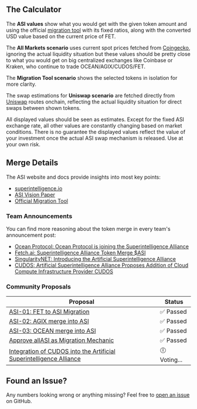 ## The Calculator

The **ASI values** show what you would get with the given token amount and using the official [migration tool](https://singularitydao.ai/migrate-asi) with its fixed ratios, along with the converted USD value based on the current price of FET.

The **All Markets scenario** uses current spot prices fetched from [Coingecko](https://coingecko.com), ignoring the actual liquidity situation but these values should be pretty close to what you would get on big centralized exchanges like Coinbase or Kraken, who continue to trade OCEAN/AGIX/CUDOS/FET.

The **Migration Tool scenario** shows the selected tokens in isolation for more clarity.

The swap estimations for **Uniswap scenario** are fetched directly from [Uniswap](https://uniswap.org) routes onchain, reflecting the actual liquidity situation for direct swaps between shown tokens.

All displayed values should be seen as estimates. Except for the fixed ASI exchange rate, all other values are constantly changing based on market conditions. There is no guarantee the displayed values reflect the value of your investment once the actual ASI swap mechanism is released. Use at your own risk.

## Merge Details

The ASI website and docs provide insights into most key points:

- [superintelligence.io](https://www.superintelligence.io)
- [ASI Vision Paper](https://docs.superintelligence.io/artificial-superintelligence-alliance/artificial-superintelligence-asi-alliance-vision-paper)
- [Official Migration Tool](https://singularitydao.ai/migrate-asi)

### Team Announcements

You can find more reasoning about the token merge in every team's announcement post:

- [Ocean Protocol: Ocean Protocol is joining the Superintelligence Alliance](https://blog.oceanprotocol.com/ocean-protocol-is-joining-the-superintelligence-alliance-767c82693f24)
- [Fetch.ai: Superintelligence Alliance Token Merge $ASI](https://fetch.ai/blog/superintelligence-alliance-token-merge-asi)
- [SingularityNET: Introducing the Artificial Superintelligence Alliance](https://blog.singularitynet.io/introducing-the-artificial-superintelligence-alliance-40a4dea01e62)
- [CUDOS: Artificial Superintelligence Alliance Proposes Addition of Cloud Compute Infrastructure Provider CUDOS](https://www.cudos.org/blog/artificial-superintelligence-alliance-proposes-addition-of-cloud-compute)

### Community Proposals

| Proposal | Status |
|----------|----------|
| [ASI-01: FET to ASI Migration](https://www.mintscan.io/fetchai/proposals/26)    | ✅ Passed    |
| [ASI-02: AGIX merge into ASI](https://www.mintscan.io/fetchai/proposals/27)    | ✅ Passed    |
| [ASI-03: OCEAN merge into ASI](https://www.mintscan.io/fetchai/proposals/28)    | ✅ Passed    |
| [Approve allASI as Migration Mechanic](https://www.mintscan.io/osmosis/proposals/810)    | ✅ Passed    |
| [Integration of CUDOS into the Artificial Superintelligence Alliance](https://www.mintscan.io/cudos/proposals/21)    | 🕕 Voting...    |


## Found an Issue?

Any numbers looking wrong or anything missing? Feel free to [open an issue](https://github.com/kremalicious/asi-calculator/issues) on GitHub.
